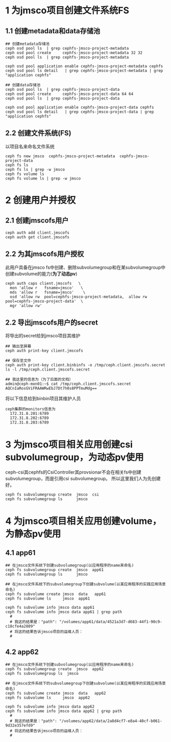 # 1 为jmsco项目创建文件系统FS
## 1.1 创建metadata和data存储池
```
## 创建metadata存储池
ceph osd pool ls  | grep cephfs-jmsco-project-metadata
ceph osd pool create     cephfs-jmsco-project-metadata 32 32
ceph osd pool ls  | grep cephfs-jmsco-project-metadata
  
ceph osd pool application enable cephfs-jmsco-project-metadata cephfs
ceph osd pool ls detail   | grep cephfs-jmsco-project-metadata | grep "application cephfs"

## 创建data存储池
ceph osd pool ls  | grep cephfs-jmsco-project-data
ceph osd pool create     cephfs-jmsco-project-data 64 64
ceph osd pool ls  | grep cephfs-jmsco-project-data
  
ceph osd pool application enable cephfs-jmsco-project-data cephfs
ceph osd pool ls detail   | grep cephfs-jmsco-project-data | grep "application cephfs"
```

## 2.2 创建文件系统(FS)
以项目名来命名文件系统
```
ceph fs new jmsco  cephfs-jmsco-project-metadata  cephfs-jmsco-project-data
ceph fs ls 
ceph fs ls | grep -w jmsco
ceph fs volume ls 
ceph fs volume ls | grep -w jmsco
```

# 2 创建用户并授权
## 2.1 创建jmscofs用户
```
ceph auth add client.jmscofs
ceph auth get client.jmscofs
```

## 2.2 为其jmscofs用户授权
此用户具备在jmsco fs中创建、删除subvolumegroup和在某subvolumegroup中创建subvolume的能力(**为了动态pv**)
```
ceph auth caps client.jmscofs   \
  mon 'allow r   fsname=jmsco'   \
  mds 'allow r   fsname=jmsco'    \
  osd 'allow rw  pool=cephfs-jmsco-project-metadata,  allow rw pool=cephfs-jmsco-project-data'  \
  mgr 'allow rw'
```

## 2.2 导出jmscofs用户的secret
将导出的secret给到jmsco项目其维护
```
## 输出至屏幕
ceph auth print-key client.jmscofs

## 保存至文件
ceph auth print-key client.binbinfs -o /tmp/ceph.client.jmscofs.secret
ls -l /tmp/ceph.client.jmscofs.secret

## 我这里的信息为（为了后面的文档）
admin@ceph-mon01:~$ cat /tmp/ceph.client.jmscofs.secret
AQCnIaRosGViFRAAWRwEbJ7Dt7h0s8PPTmuMdg==
```

将以下信息给到binbin项目其维护人员
```
ceph集群的monitors信息为
  172.31.8.201:6789
  172.31.8.202:6789
  172.31.8.203:6789
```

# 3 为jmsco项目相关应用创建csi subvolumegroup，为动态pv使用
ceph-csi其cephfs的CsiController其provsionar不会在相关fs中创建subvolumegroup，而是引用csi subvolumegroup。
所以这里我们人为先创建好。
```
ceph fs subvolumegroup create  jmsco  csi
ceph fs subvolumegroup ls      jmsco
```

# 4 为jmsco项目相关应用创建volume，为静态pv使用
## 4.1 app61
```
## 在jmsco文件系统下创建subvolumegroup(以应用程序的name来命名)
ceph fs subvolumegroup create  jmsco  app61
ceph fs subvolumegroup ls      jmsco

## 在jmsco文件系统下的subvolumegroup下创建subvolume(以某应用程序的实践应用场景命名)
ceph fs subvolume create jmsco  data   app61
ceph fs subvolume ls     jmsco  app61

ceph fs subvolume info jmsco data app61
ceph fs subvolume info jmsco data app61 | grep path
  #
  # 我这的结果是："path": "/volumes/app61/data/4521a3d7-d683-44f1-90c9-c18cfe4a2809" 
  # 将这的结果告诉jmsco项目的运维人员：
  #
```

## 4.2 app62
```
## 在jmsco文件系统下创建subvolumegroup(以应用程序的name来命名)
ceph fs subvolumegroup create  jmsco  app62
ceph fs subvolumegroup ls  jmsco

## 在jmsco文件系统下的subvolumegroup下创建subvolume(以某应用程序的实践应用场景命名)
ceph fs subvolume create jmsco  data   app62
ceph fs subvolume ls     jmsco  app62

ceph fs subvolume info jmsco data app62
ceph fs subvolume info jmsco data app62 | grep path
  #
  # 我这的结果是："path": "/volumes/app62/data/2a8d4cf7-e8a4-40cf-b061-9d32e357efd9" 
  # 将这的结果告诉jmsco项目的运维人员：
  #
```
